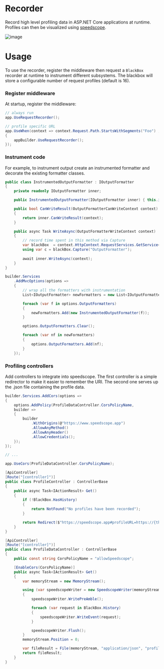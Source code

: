 # Recorder
Record high level profiling data in ASP.NET Core applications at runtime. Profiles can then be visualized using [speedscope](https://github.com/jlfwong/speedscope).

![image](https://user-images.githubusercontent.com/12851828/222244380-f5b1138f-ba71-4c77-831b-59cc556ff539.png)


# Usage

To use the recorder, register the middleware then request a `BlackBox` recorder at runtime to instrument different subsystems. The blackbox will store a configurable number of request profiles (default is 16).

### Register middleware

At startup, register the middleware:

```cs
// always run 
app.UseRequestRecorder();

// profile specific URL
app.UseWhen(context => context.Request.Path.StartsWithSegments("Foo") , appBuilder =>
{
    appBuilder.UseRequestRecorder();
});
```

### Instrument code

For example, to instrument output create an instrumented formatter and decorate the existing formatter classes.

```cs
public class InstrumentedOutputFormatter : IOutputFormatter
{
    private readonly IOutputFormatter inner;

    public InstrumentedOutputFormatter(IOutputFormatter inner) { this.inner = inner; }

    public bool CanWriteResult(OutputFormatterCanWriteContext context)
    {
        return inner.CanWriteResult(context);
    }

    public async Task WriteAsync(OutputFormatterWriteContext context)
    {
        // record time spent in this method via Capture
        var blackBox  = context.HttpContext.RequestServices.GetService<BlackBox>();
        using var c = blackBox.Capture("OutputFormatter");
        
        await inner.WriteAsync(context);
    }
}
```

```cs
builder.Services
    .AddMvcOptions(options => 
    {
        // wrap all the formatters with instrumentation
        List<IOutputFormatter> newFormatters = new List<IOutputFormatter>(options.OutputFormatters.Count);

        foreach (var f in options.OutputFormatters)
        {
            newFormatters.Add(new InstrumentedOutputFormatter(f));
        }

        options.OutputFormatters.Clear();

        foreach (var nf in newFormatters)
        {
            options.OutputFormatters.Add(nf);
        }
    });
```

### Profiling controllers

Add controllers to integrate into speedscope. The first controller is a simple redirector to make it easier to remember the URI. The second one serves up the .json file containing the profile data.

```cs
builder.Services.AddCors(options =>
{
    options.AddPolicy(ProfileDataController.CorsPolicyName,
    builder =>
    {
        builder
            .WithOrigins(@"https://www.speedscope.app")
            .AllowAnyMethod()
            .AllowAnyHeader()
            .AllowCredentials();
    });
});

// ...

app.UseCors(ProfileDataController.CorsPolicyName);
```

```cs
[ApiController]
[Route("[controller]")]
public class ProfileController : ControllerBase
{
    public async Task<IActionResult> Get()
    {
        if (!BlackBox.HasHistory)
        { 
            return NotFound("No profiles have been recorded");
        }

        return Redirect($"https://speedscope.app#profileURL=https://{this.HttpContext.Request.Host}/ProfileData");
    }
}

[ApiController]
[Route("[controller]")]
public class ProfileDataController : ControllerBase
{
    public const string CorsPolicyName = "allowSpeedscope";

    [EnableCors(CorsPolicyName)]
    public async Task<IActionResult> Get()
    {
        var memoryStream = new MemoryStream();

        using (var speedscopeWriter = new SpeedscopeWriter(memoryStream))
        {
            speedscopeWriter.WritePreAmble();

            foreach (var request in BlackBox.History)
            {
                speedscopeWriter.WriteEvent(request);
            }

            speedscopeWriter.Flush();
        }
        memoryStream.Position = 0;

        var fileResult = File(memoryStream, "application/json", "profile.json");
        return fileResult;
    }
}
```
